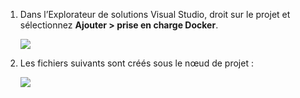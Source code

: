 1. Dans l’Explorateur de solutions Visual Studio, droit sur le projet et sélectionnez **Ajouter > prise en charge Docker**.

    ![][0]
 
1. Les fichiers suivants sont créés sous le nœud de projet :

    ![][1]

[0]: ./media/vs-docker-add-docker-support/add-docker-support.png
[1]: ./media/vs-docker-add-docker-support/docker-files-added.png

